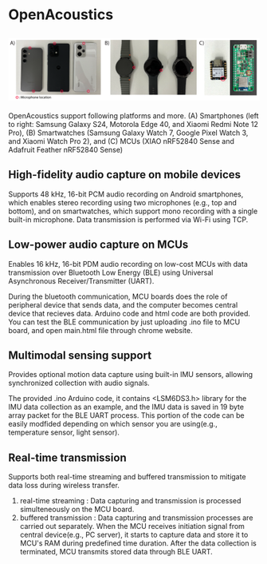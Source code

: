 # OpenAcoustics

## ![example_platforms](example_platforms.png)    
 OpenAcoustics support following platforms and more. (A) Smartphones (left to right: Samsung Galaxy S24, Motorola Edge 40, and Xiaomi Redmi Note 12 Pro), (B) Smartwatches (Samsung Galaxy Watch 7, Google Pixel Watch 3, and Xiaomi Watch Pro 2), and (C) MCUs (XIAO nRF52840 Sense and Adafruit Feather nRF52840 Sense)


## High-fidelity audio capture on mobile devices
Supports 48 kHz, 16-bit PCM audio recording on Android smartphones, which enables stereo recording using two microphones (e.g., top and bottom), and on smartwatches, which support mono recording with a single built-in microphone. Data transmission is performed via Wi-Fi using TCP.

## Low-power audio capture on MCUs
Enables 16 kHz, 16-bit PDM audio recording on low-cost MCUs with data transmission over Bluetooth Low Energy (BLE) using Universal Asynchronous Receiver/Transmitter (UART).

During the bluetooth communication, MCU boards does the role of peripheral device that sends data, and the computer becomes central device that recieves data. Arduino code and html code are both provided. You can test the BLE communication by just uploading .ino file to MCU board, and open main.html file through chrome website.

## Multimodal sensing support
Provides optional motion data capture using built-in IMU sensors, allowing synchronized collection with audio signals. 

The provided .ino Arduino code, it contains <LSM6DS3.h> library for the IMU data collection as an example, and the IMU data is saved in 19 byte array packet for the BLE UART process. This portion of the code can be easily modfided depending on which sensor you are using(e.g., temperature sensor, light sensor).

## Real-time transmission
Supports both real-time streaming and buffered transmission to mitigate data loss during wireless transfer. 

1. real-time streaming : Data capturing and transmission is processed simulteneously on the MCU board.
2. buffered transmission : Data capturing and transmission processes are carried out separately. When the MCU receives initiation signal from central device(e.g., PC server), it starts to capture data and store it to MCU's RAM during predefined time duration. After the data collection is terminated, MCU transmits stored data through BLE UART.
